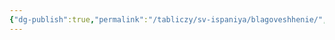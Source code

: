 ```yaml
---
{"dg-publish":true,"permalink":"/tabliczy/sv-ispaniya/blagoveshhenie/","dgPassFrontmatter":true}
---
```



